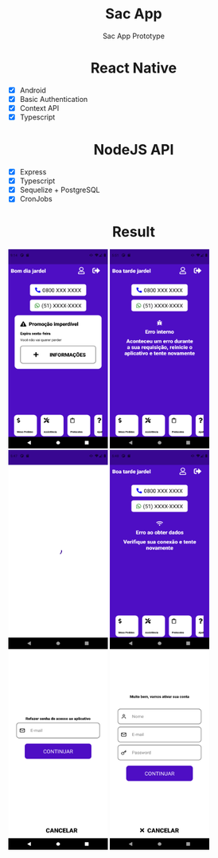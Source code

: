 <h1 align="center">Sac App</h1>

<p align="center">Sac App Prototype</a></p>

<h1 align="center">React Native</h1>

- [x] Android
- [x] Basic Authentication
- [x] Context API
- [x] Typescript

<h1 align="center">NodeJS API</h1>

- [x] Express
- [x] Typescript
- [x] Sequelize + PostgreSQL
- [x] CronJobs

<h1 align="center">Result</h1>

<img src="https://github.com/jackanakin/sacapp/blob/main/screenshots/HomeScreen.png" data-canonical-src="https://github.com/jackanakin/sacapp/blob/main/screenshots/HomeScreen.png" width="200" height="400" />
<img src="https://github.com/jackanakin/sacapp/blob/main/screenshots/HomeScreenApiError.png" data-canonical-src="https://github.com/jackanakin/sacapp/blob/main/screenshots/HomeScreenApiError.png" width="200" height="400" />
<img src="https://github.com/jackanakin/sacapp/blob/main/screenshots/HomeScreenLoading.png" data-canonical-src="https://github.com/jackanakin/sacapp/blob/main/screenshots/HomeScreenLoading.png" width="200" height="400" />
<img src="https://github.com/jackanakin/sacapp/blob/main/screenshots/HomeScreenNetworkError.png" data-canonical-src="https://github.com/jackanakin/sacapp/blob/main/screenshots/HomeScreenNetworkError.png" width="200" height="400" />
<img src="https://github.com/jackanakin/sacapp/blob/main/screenshots/ResetPasswordScreen.png" data-canonical-src="https://github.com/jackanakin/sacapp/blob/main/screenshots/ResetPasswordScreen.png" width="200" height="400" />
<img src="https://github.com/jackanakin/sacapp/blob/main/screenshots/SignUpScreen.png" data-canonical-src="https://github.com/jackanakin/sacapp/blob/main/screenshots/SignUpScreen.png" width="200" height="400" />
